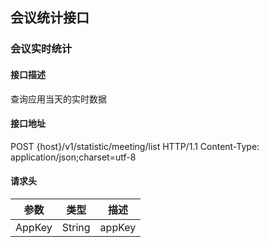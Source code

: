 ## 会议统计接口
### 会议实时统计
#### 接口描述
查询应用当天的实时数据
#### 接口地址
POST {host}/v1/statistic/meeting/list   HTTP/1.1
Content-Type: application/json;charset=utf-8
#### 请求头
|参数|类型|描述|
| --- | --- | --- |
|AppKey|String|appKey|
